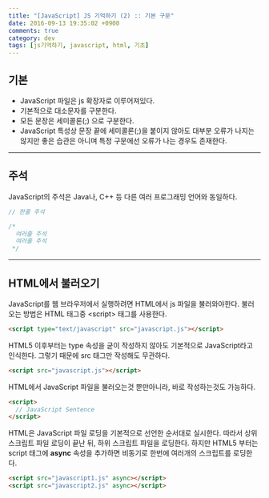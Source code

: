 ```yaml
---
title: "[JavaScript] JS 기억하기 (2) :: 기본 구문"
date: 2016-09-13 19:35:02 +0900
comments: true
category: dev
tags: [js기억하기, javascript, html, 기초]
---
```


## 기본
* JavaScript 파일은 js 확장자로 이루어져있다.
* 기본적으로 대소문자를 구분한다.
* 모든 문장은 세미콜론(;) 으로 구분한다.
 * JavaScript 특성상 문장 끝에 세미콜론(;)을 붙이지 않아도 대부분 오류가 나지는 않지만 좋은 습관은 아니며 특정 구문에선 오류가 나는 경우도 존재한다.

 ---

## 주석
JavaScript의 주석은 Java나, C++ 등 다른 여러 프로그래밍 언어와 동일하다.

```js
// 한줄 주석

/*
  여러줄 주석
  여러줄 주석
 */
```

---

## HTML에서 불러오기
JavaScript를 웹 브라우저에서 실행하려면 HTML에서 js 파일을 불러와야한다.
불러오는 방법은 HTML 태그중 &lt;script&gt; 태그를 사용한다.

```html
<script type="text/javascript" src="javascript.js"></script>
```

HTML5 이후부터는 type 속성을 굳이 작성하지 않아도 기본적으로 JavaScript라고 인식한다.
그렇기 때문에 src 태그만 작성해도 무관하다.

```html
<script src="javascript.js"></script>
```

HTML에서 JavaScript 파일을 불러오는것 뿐만아니라, 바로 작성하는것도 가능하다.

```html
<script>
  // JavaScript Sentence
</script>
```

HTML은 JavaScript 파일 로딩을 기본적으로 선언한 순서대로 실시한다.
따라서 상위 스크립트 파일 로딩이 끝난 뒤, 하위 스크립트 파일을 로딩한다.
하지만 HTML5 부터는 script 태그에 **async** 속성을 추가하면 비동기로 한번에 여러개의 스크립트를 로딩한다.

```html
<script src="javascript1.js" async></script>
<script src="javascript2.js" async></script>
```
